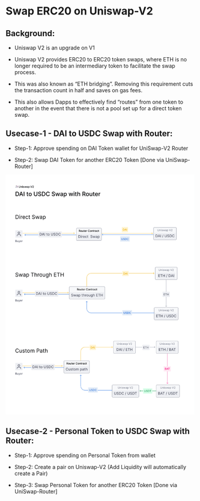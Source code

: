 # Swap ERC20 on Uniswap-V2

## Background:

- Uniswap V2 is an upgrade on V1

- Uniswap V2 provides ERC20 to ERC20 token swaps, where ETH is no longer required
  to be an intermediary token to facilitate the swap process.

- This was also known as “ETH bridging”.
  Removing this requirement cuts the transaction count in half and saves on gas fees.

- This also allows Dapps to effectively find “routes” from one token to another
   in the event that there is not a pool set up for a direct token swap.
 

## Usecase-1 - DAI to USDC Swap with Router:

 - Step-1: Approve spending on DAI Token wallet for UniSwap-V2 Router

 - Step-2: Swap DAI Token for another ERC20 Token [Done via UniSwap-Router]

 ![DAI to USDC Swap with Router](./images/v2_swaps.png)

## Usecase-2 - Personal Token to USDC Swap with Router:

 - Step-1: Approve spending on Personal Token from wallet

 - Step-2: Create a pair on Uniswap-V2 (Add Liquidity will automatically create a Pair)

 - Step-3: Swap Personal Token for another ERC20 Token [Done via UniSwap-Router]


